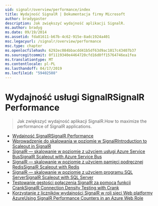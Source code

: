 ```yaml
---
uid: signalr/overview/performance/index
title: Wydajność SignalR | Dokumentacja firmy Microsoft
author: bradygaster
description: Jak zwiększyć wydajność aplikacji SignalR.
ms.author: bradyg
ms.date: 09/19/2014
ms.assetid: fda81611-b67b-4c62-915e-8adc1924a401
msc.legacyurl: /signalr/overview/performance
msc.type: chapter
ms.openlocfilehash: 6292ec084bbacdd41b5df63d9ac1017c43407b37
ms.sourcegitcommit: 0f1119340e4464720cfd16d0ff15764746ea1fea
ms.translationtype: MT
ms.contentlocale: pl-PL
ms.lasthandoff: 04/17/2019
ms.locfileid: "59402508"
---
```

# <a name="signalr-performance"></a><span data-ttu-id="23b31-103">Wydajność usługi SignalR</span><span class="sxs-lookup"><span data-stu-id="23b31-103">SignalR Performance</span></span>

> <span data-ttu-id="23b31-104">Jak zwiększyć wydajność aplikacji SignalR.</span><span class="sxs-lookup"><span data-stu-id="23b31-104">How to maximize the performance of SignalR applications.</span></span>


- [<span data-ttu-id="23b31-105">Wydajność SignalR</span><span class="sxs-lookup"><span data-stu-id="23b31-105">SignalR Performance</span></span>](signalr-performance.md)
- [<span data-ttu-id="23b31-106">Wprowadzenie do skalowania w poziomie w SignalR</span><span class="sxs-lookup"><span data-stu-id="23b31-106">Introduction to Scaleout in SignalR</span></span>](scaleout-in-signalr.md)
- [<span data-ttu-id="23b31-107">SignalR — skalowanie w poziomie z użyciem usługi Azure Service Bus</span><span class="sxs-lookup"><span data-stu-id="23b31-107">SignalR Scaleout with Azure Service Bus</span></span>](scaleout-with-windows-azure-service-bus.md)
- [<span data-ttu-id="23b31-108">SignalR — skalowanie w poziomie z użyciem pamięci podręcznej Redis</span><span class="sxs-lookup"><span data-stu-id="23b31-108">SignalR Scaleout with Redis</span></span>](scaleout-with-redis.md)
- [<span data-ttu-id="23b31-109">SignalR — skalowanie w poziomie z użyciem programu SQL Server</span><span class="sxs-lookup"><span data-stu-id="23b31-109">SignalR Scaleout with SQL Server</span></span>](scaleout-with-sql-server.md)
- [<span data-ttu-id="23b31-110">Testowanie gęstości połączenia SignalR za pomocą funkcji Crank</span><span class="sxs-lookup"><span data-stu-id="23b31-110">SignalR Connection Density Testing with Crank</span></span>](signalr-connection-density-testing-with-crank.md)
- [<span data-ttu-id="23b31-111">Korzystanie z liczników wydajności SignalR w roli sieci Web platformy Azure</span><span class="sxs-lookup"><span data-stu-id="23b31-111">Using SignalR Performance Counters in an Azure Web Role</span></span>](using-signalr-performance-counters-in-an-azure-web-role.md)

